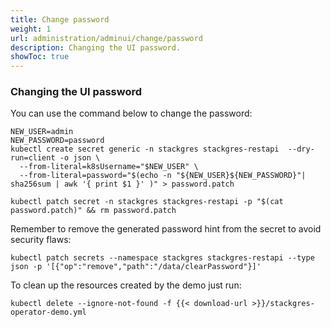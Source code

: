 ```yaml
---
title: Change password
weight: 1
url: administration/adminui/change/password
description: Changing the UI password.
showToc: true
---
```


### Changing the UI password

You can use the command below to change the password:

```
NEW_USER=admin
NEW_PASSWORD=password
kubectl create secret generic -n stackgres stackgres-restapi  --dry-run=client -o json \
  --from-literal=k8sUsername="$NEW_USER" \
  --from-literal=password="$(echo -n "${NEW_USER}${NEW_PASSWORD}"| sha256sum | awk '{ print $1 }' )" > password.patch

kubectl patch secret -n stackgres stackgres-restapi -p "$(cat password.patch)" && rm password.patch
```

Remember to remove the generated password hint from the secret to avoid security flaws:

```
kubectl patch secrets --namespace stackgres stackgres-restapi --type json -p '[{"op":"remove","path":"/data/clearPassword"}]'
```


To clean up the resources created by the demo just run:

```
kubectl delete --ignore-not-found -f {{< download-url >}}/stackgres-operator-demo.yml
```
